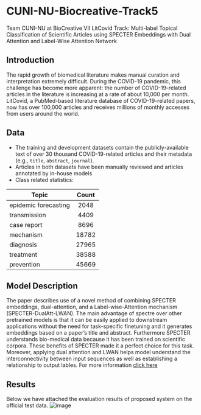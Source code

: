 # CUNI-NU-Biocreative-Track5
Team CUNI-NU at BioCreative VII LitCovid Track: Multi-label Topical Classification of Scientific Articles using SPECTER Embeddings with Dual Attention and Label-Wise Attention Network

## Introduction
The rapid growth of biomedical literature makes manual curation and interpretation extremely difficult. During the COVID-19 pandemic, this challenge has become more apparent: the number of COVID-19-related articles in the literature is increasing at a rate of about 10,000 per month. LitCovid, a PubMed-based literature database of COVID-19-related papers, now has over 100,000 articles and receives millions of monthly accesses from users around the world.

## Data
* The training and development datasets contain the publicly-available text of over 30 thousand COVID-19-related articles and their metadata (e.g., `title`, `abstract`, `journal`). 
* Articles in both datasets have been manually reviewed and articles annotated by in-house models
* Class related statistics:

| Topic                 |  Count  |
|-----------------------|:-------:|
| epidemic forecasting  |  2048   |
| transmission          |  4409   |     
| case report           |  8696   |
| mechanism             |  18782  |
| diagnosis             |  27965  |
| treatment             |  38588  |
| prevention            |  45669  |

## Model Description

The paper describes use of a novel method of combining SPECTER embeddings, dual-attention, and a Label-wise-Attention mechanism (SPECTER-DualAtt-LWAN). The main advantage of spectre over other pretrained models is that it can be easily applied to downstream applications without the need for task-specific finetuning and it generates embeddings based on a paper’s title and abstract. Furthermore SPECTER understands bio-medical data because it has been trained on scientific corpora. These benefits of SPECTER made it a perfect choice for this task. Moreover, applying dual attention and LWAN helps model understand the interconnectivity between input sequences as well as establishing a relationship to output lables. For more information [click here](https://biocreative.bioinformatics.udel.edu/media/store/files/2021/TRACK5_pos_5_BC7_submission_188.pdf)

## Results

Below we have attached the evaluation results of proposed system on the official test data.
![image](https://user-images.githubusercontent.com/75028682/151985101-4c62b966-f21b-4b5f-856c-06772a6ca2d7.png)


